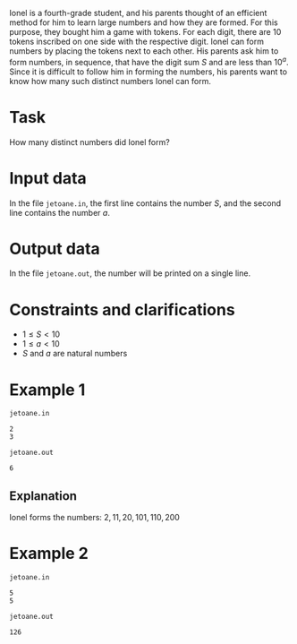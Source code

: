 Ionel is a fourth-grade student, and his parents thought of an efficient method for him to learn large numbers and how they are formed. For this purpose, they bought him a game with tokens. For each digit, there are $10$ tokens inscribed on one side with the respective digit. Ionel can form numbers by placing the tokens next to each other. His parents ask him to form numbers, in sequence, that have the digit sum $S$ and are less than $10^a$. Since it is difficult to follow him in forming the numbers, his parents want to know how many such distinct numbers Ionel can form.

# Task

How many distinct numbers did Ionel form?

# Input data

In the file `jetoane.in`, the first line contains the number $S$, and the second line contains the number $a$.

# Output data

In the file `jetoane.out`, the number will be printed on a single line.

# Constraints and clarifications

* $1 \leq S \lt 10$
* $1 \leq a \lt 10$
* $S$ and $a$ are natural numbers

# Example 1

`jetoane.in`

```
2
3
```

`jetoane.out`

```
6
```

## Explanation

Ionel forms the numbers: $2, 11, 20, 101, 110, 200$

# Example 2

`jetoane.in`

```
5
5
```

`jetoane.out`

```
126
```

